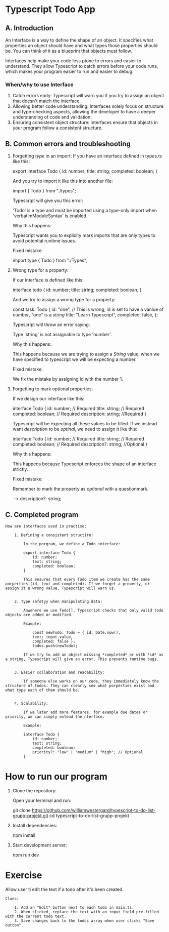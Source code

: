 # Typescript Todo App

## A. Introduction
An Interface is a way to define the shape of an object. It specifies what properties an object should have and what types those properties should be. You can think of it as a blueprint that objects must follow. 

Interfaces help make your code less ptone to errors and easier to understand. They allow Typescript to catch errors before your code runs, which makes your program easier to run and easier to debug. 

### When/why to use Interface
1. Catch errors early:
    Typescript will warn you if you try to assign an object that doesn't match the interface. 
2. Allowing better code understanding:
    Interfaces solely focus on structure and type-checking aspects, allowing the developer to have a deeper understanding of code and validation.
3. Ensuring consistent object structure:
    Interfaces ensure that objects in your program follow a consistent structure.


## B. Common errors and troubleshooting
1. Forgetting *type* in an import:
    If you have an interface defined in types.ts like this:

    export interface Todo {
        id: number;
        title: string;
        completed: boolean;
    }

    And you try to import it like this into another file:

    import { Todo } from "./types"; 

    Typescript will give you this error:

    'Todo' is a type and must be imported using a type-only import when 'verbatimModuleSyntax' is enabled.


    Why this happens:

    Typescript wants you to explicity mark imports that are only types to avoid potential runtime issues.

    Fixed mistake:

    import type { Todo } from "./Types";


2. Wrong type for a property:

    If our interface is defined like this:

    interface todo {
        id: number;
        title: string;
        completed: boolean;
    }

    And we try to assign a wrong type for a property:

    const task: Todo {
        id: "one",       // This is wrong, id is set to have a vanlue of *number*, "one" is a *string*
        title: "Learn Typescript",
        completed: false,
    };

    Typescript will throw an error saying:

    Type 'string' is not assignable to type 'number'.


    Why this happens:

    This happens because we are trying to assign a *String* value, when we have specified to typescript we will be expecting a number.

    Fixed mistake:

    We fix the mistake by assigning id with the number 1.


3. Forgetting to mark optional properties:

    If we design our interface like this:

    interface Todo {
        id: number;                 // Required
        title: string;              // Required
        completed: boolean;         // Required 
        description: string;        //Required
    }

    Typescript will be expecting all these values to be filled. If we instead want *description* to be *optinal*, we need to assign it like this:

      interface Todo {
        id: number;                 // Required
        title: string;              // Required
        completed: boolean;         // Required 
        description?: string;       //Optional
    }

    Why this happens:

    This happens because Typescript enforces the shape of an interface strictly.

    Fixed mistake:

    Remember to mark the property as *optional* with a questionmark.

    --> description?: string;


## C. Completed program

    How are interfaces used in practise:

        1. Defining a consistent structire:

            In the porgram, we define a Todo interface:

            export interface Todo {
                id: number;
                text: string;
                completed: boolean;
            }

            This ensures that every Todo item we create has the same porperties (id, text and completed). If we forget a property, or assign it a wrong value, Typescript will warn us. 


        2. Type safetyy when manipulating data:

            Anwehere we use Todo[], Typescript checks that only valid todo objects are added or modified. 

            Example:

                const newTodo: Todo = { id: Date.now(), 
                text: input.value, 
                completed: false };
                todos.push(newTodo);

            If we try to add an object missing *completed* or with *id* as a string, Typescript will give an error. This prevents runtime bugs. 


        3. Easier collaboration and readability:

            If someone else works on our code, they immediately know the structure of todos. They can clearly see what porperties exist and what type each of them should be. 

        
        4. Scalability:

            If we later add more features, for example due dates or priority, we can simply extend the nterface.

            Example:

            interface Todo {
                id: number;
                text: string;
                completed: boolean;
                priority?: "low" | "medium" | "high"; // Optional
            }



# How to run our program

1. Clone the repository:

    Open your terminal and run:

    git clone https://github.com/williamwestergard/typescript-to-do-list-grupp-projekt.git
    cd typescript-to-do-list-grupp-projekt

2. Install dependencies:

    npm install

3. Start development server:

    npm run dev



# Exercise

Allow user ti edit the text if a todo after it's been created.

    Clues:

        1. Add an "Edit" button next to each todo in main.ts.
        2. When clicked, replace the text with an input field pre-filled with the current todo text. 
        3. Save changes back to the todos array when user clicks "Save button". 







